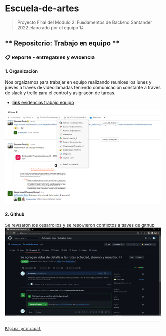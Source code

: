 # Escuela-de-artes

>Proyecto Final del Modulo 2: Fundamentos de Backend Santander 2022 elaborado por el equipo 14.

## ** Repositorio: Trabajo en equipo **

### 📋 Reporte - entregables y evidencia

#### 1. Organización
Nos orgaizamos para trabajar en equipo realizando reunioes los lunes y jueves a traves de videollamadas teniendo comunicación constante a través de slack y trello para el control y asignacón de tareas.

+ [__link__ evidencias trabajo equipo](pdf/2.evidencias.pdf)

<img src="img/1.organizacion.png" alt="organizacion" > 

#### 2. Github 
Se revisaron los desarrollos y se resolvieron conflictos a través de github
<img src="img/3.pullrequest.png" alt="pull request" > 


-------
[`Página principal`](../../README.md)
